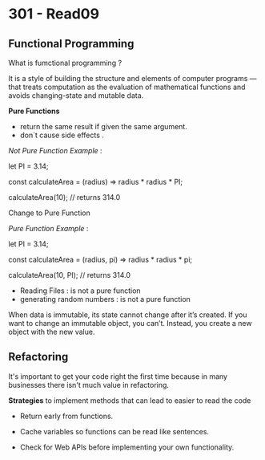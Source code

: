 # 301 - Read09

## Functional Programming 

What is fumctional programming ? 

It is a style of building the structure and elements of computer programs — that treats computation as the evaluation of mathematical functions and avoids changing-state and mutable data.

**Pure Functions** 

- return the same result if given the same argument.
- don`t cause side effects .

*Not Pure Function Example* :

let PI = 3.14;

const calculateArea = (radius) => radius * radius * PI;

calculateArea(10); // returns 314.0

Change to Pure Function 

*Pure Function Example* :

let PI = 3.14;

const calculateArea = (radius, pi) => radius * radius * pi;

calculateArea(10, PI); // returns 314.0


- Reading Files : is not a pure function 
- generating random numbers : is not a pure function 


When data is immutable, its state cannot change after it’s created. If you want to change an immutable object, you can’t. Instead, you create a new object with the new value.


## Refactoring 

It's important to get your code right the first time because in many businesses there isn't much value in refactoring.

**Strategies** to implement methods that can lead to easier to read the code 

- Return early from functions.

- Cache variables so functions can be read like sentences.

- Check for Web APIs before implementing your own functionality.